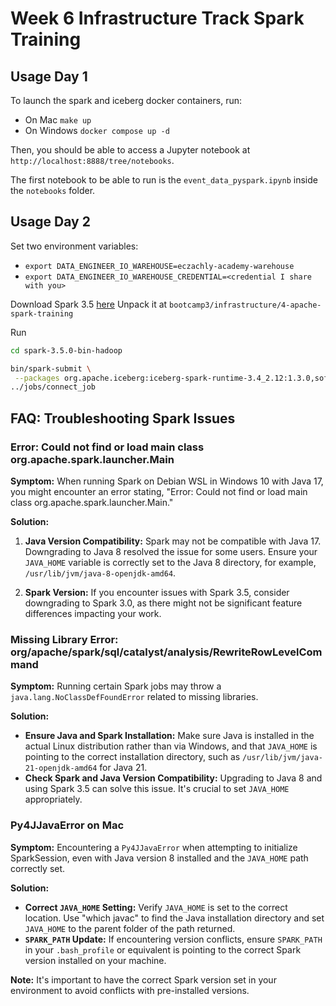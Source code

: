 # Week 6 Infrastructure Track Spark Training



## Usage Day 1

To launch the spark and iceberg docker containers, run:
- On Mac ```make up ```
- On Windows ```docker compose up -d ```

Then, you should be able to access a Jupyter notebook at `http://localhost:8888/tree/notebooks`.

The first notebook to be able to run is the `event_data_pyspark.ipynb` inside the `notebooks` folder.

## Usage Day 2

Set two environment variables:
 - `export DATA_ENGINEER_IO_WAREHOUSE=eczachly-academy-warehouse`
 - `export DATA_ENGINEER_IO_WAREHOUSE_CREDENTIAL=<credential I share with you>`

Download Spark 3.5 [here](https://www.apache.org/dyn/closer.lua/spark/spark-3.5.0/spark-3.5.0-bin-hadoop3.tgz)
Unpack it at `bootcamp3/infrastructure/4-apache-spark-training`

Run 

```bash 
cd spark-3.5.0-bin-hadoop

bin/spark-submit \
 --packages org.apache.iceberg:iceberg-spark-runtime-3.4_2.12:1.3.0,software.amazon.awssdk:bundle:2.20.18 \
../jobs/connect_job

```



## FAQ: Troubleshooting Spark Issues

### Error: Could not find or load main class org.apache.spark.launcher.Main

**Symptom:** When running Spark on Debian WSL in Windows 10 with Java 17, you might encounter an error stating, "Error: Could not find or load main class org.apache.spark.launcher.Main."

**Solution:**
1. **Java Version Compatibility:** Spark may not be compatible with Java 17. Downgrading to Java 8 resolved the issue for some users. Ensure your `JAVA_HOME` variable is correctly set to the Java 8 directory, for example, `/usr/lib/jvm/java-8-openjdk-amd64`.
   
2. **Spark Version:** If you encounter issues with Spark 3.5, consider downgrading to Spark 3.0, as there might not be significant feature differences impacting your work.

### Missing Library Error: org/apache/spark/sql/catalyst/analysis/RewriteRowLevelCommand

**Symptom:** Running certain Spark jobs may throw a `java.lang.NoClassDefFoundError` related to missing libraries.

**Solution:**
- **Ensure Java and Spark Installation:** Make sure Java is installed in the actual Linux distribution rather than via Windows, and that `JAVA_HOME` is pointing to the correct installation directory, such as `/usr/lib/jvm/java-21-openjdk-amd64` for Java 21.
- **Check Spark and Java Version Compatibility:** Upgrading to Java 8 and using Spark 3.5 can solve this issue. It's crucial to set `JAVA_HOME` appropriately.

### Py4JJavaError on Mac

**Symptom:** Encountering a `Py4JJavaError` when attempting to initialize SparkSession, even with Java version 8 installed and the `JAVA_HOME` path correctly set.

**Solution:**
- **Correct `JAVA_HOME` Setting:** Verify `JAVA_HOME` is set to the correct location. Use "which javac" to find the Java installation directory and set `JAVA_HOME` to the parent folder of the path returned.
- **`SPARK_PATH` Update:** If encountering version conflicts, ensure `SPARK_PATH` in your `.bash_profile` or equivalent is pointing to the correct Spark version installed on your machine.

**Note:** It's important to have the correct Spark version set in your environment to avoid conflicts with pre-installed versions.


